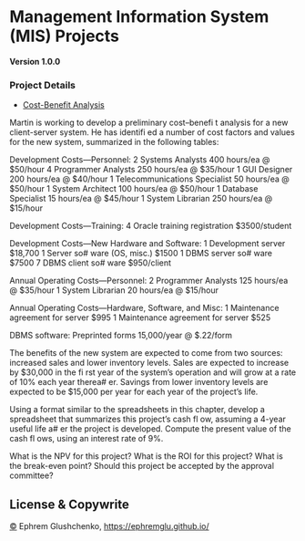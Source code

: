# Management Information System (MIS) Projects

**Version 1.0.0**

### Project Details

- [Cost-Benefit Analysis](https://github.com/ephremglu/Management-Information-System/blob/main/Cost-Benefit%20Analysis/Ephrem%20Glushchenko%20Ch01HW.xlsx)

Martin is working to develop a preliminary cost–benefi t analysis for a new client-server system. He has identifi ed a number 
of cost factors and values for the new system, summarized in 
the following tables: 

Development Costs—Personnel: 
 2 Systems Analysts 400 hours/ea @ $50/hour 
 4 Programmer Analysts 250 hours/ea @ $35/hour 
 1 GUI Designer 200 hours/ea @ $40/hour 
 1 Telecommunications Specialist 50 hours/ea @ $50/hour 
 1 System Architect 100 hours/ea @ $50/hour 
 1 Database Specialist 15 hours/ea @ $45/hour 
 1 System Librarian 250 hours/ea @ $15/hour 
 
 Development Costs—Training: 
 4 Oracle training registration $3500/student 
 
 Development Costs—New Hardware and Software: 
 1 Development server $18,700 
 1 Server so# ware (OS, misc.) $1500 
 1 DBMS server so# ware $7500 
 7 DBMS client so# ware $950/client
 
 Annual Operating Costs—Personnel: 
 2 Programmer Analysts 125 hours/ea @ $35/hour 
 1 System Librarian 20 hours/ea @ $15/hour 
 
 Annual Operating Costs—Hardware, Software, and Misc: 
 1 Maintenance agreement for server $995 
 1 Maintenance agreement for server $525
 
 DBMS software: 
 Preprinted forms 15,000/year @ $.22/form 
 
The benefits of the new system are expected to come from 
two sources: increased sales and lower inventory levels. 
Sales are expected to increase by $30,000 in the fi rst year 
of the system’s operation and will grow at a rate of 10% 
each year therea# er. Savings from lower inventory levels 
are expected to be $15,000 per year for each year of the 
project’s life. 
 
Using a format similar to the spreadsheets in this chapter, develop a spreadsheet that summarizes this project’s cash 
fl ow, assuming a 4-year useful life a# er the project is developed. Compute the present value of the cash fl ows, using an 
interest rate of 9%.

What is the NPV for this project? What is the ROI for 
this project? What is the break-even point? Should this project be accepted by the approval committee? 

## License & Copywrite

[©](https://github.com/ephremglu/Management-Information-System/blob/main/LICENSE) Ephrem Glushchenko, https://ephremglu.github.io/
